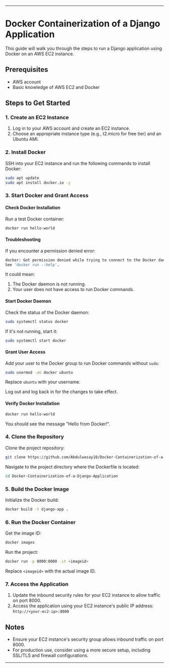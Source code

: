 
---

# Docker Containerization of a Django Application

This guide will walk you through the steps to run a Django application using Docker on an AWS EC2 instance.

## Prerequisites

- AWS account
- Basic knowledge of AWS EC2 and Docker

## Steps to Get Started

### 1. Create an EC2 Instance

1. Log in to your AWS account and create an EC2 instance.
2. Choose an appropriate instance type (e.g., t2.micro for free tier) and an Ubuntu AMI.

### 2. Install Docker

SSH into your EC2 instance and run the following commands to install Docker:

```sh
sudo apt update
sudo apt install docker.io -y
```

### 3. Start Docker and Grant Access

#### Check Docker Installation

Run a test Docker container:

```sh
docker run hello-world
```

#### Troubleshooting

If you encounter a permission denied error:

```sh
docker: Got permission denied while trying to connect to the Docker daemon socket at unix:///var/run/docker.sock: Post "http://%2Fvar%2Frun%2Fdocker.sock/v1.24/containers/create": dial unix /var/run/docker.sock: connect: permission denied.
See 'docker run --help'.
```

It could mean:

1. The Docker daemon is not running.
2. Your user does not have access to run Docker commands.

#### Start Docker Daemon

Check the status of the Docker daemon:

```sh
sudo systemctl status docker
```

If it's not running, start it:

```sh
sudo systemctl start docker
```

#### Grant User Access

Add your user to the Docker group to run Docker commands without `sudo`:

```sh
sudo usermod -aG docker ubuntu
```

Replace `ubuntu` with your username.

Log out and log back in for the changes to take effect.

#### Verify Docker Installation

```sh
docker run hello-world
```

You should see the message "Hello from Docker!".

### 4. Clone the Repository

Clone the project repository:

```sh
git clone https://github.com/Abdulwasay10/Docker-Containerization-of-a-Django-Application.git
```

Navigate to the project directory where the Dockerfile is located:

```sh
cd Docker-Containerization-of-a-Django-Application
```

### 5. Build the Docker Image

Initialize the Docker build:

```sh
docker build -t django-app .
```

### 6. Run the Docker Container

Get the image ID:

```sh
docker images
```

Run the project:

```sh
docker run -p 8000:8000 -it <imageid>
```

Replace `<imageid>` with the actual image ID.

### 7. Access the Application

1. Update the inbound security rules for your EC2 instance to allow traffic on port 8000.
2. Access the application using your EC2 instance's public IP address: `http://<your-ec2-ip>:8000`

## Notes

- Ensure your EC2 instance's security group allows inbound traffic on port 8000.
- For production use, consider using a more secure setup, including SSL/TLS and firewall configurations.

---
